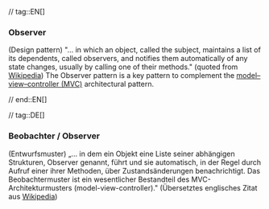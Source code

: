 // tag::EN[]
### Observer

(Design pattern) "...  in which an object, called the subject, maintains a list of its dependents, called observers, and notifies them automatically of any state changes, usually by calling one of their methods." (quoted from [Wikipedia](https://en.wikipedia.org/wiki/Observer_pattern))
The Observer pattern is a key pattern to complement the [model–view–controller (MVC)](#term-model-view-controller) architectural pattern.


// end::EN[]

// tag::DE[]
### Beobachter / Observer

(Entwurfsmuster) „... in dem ein Objekt eine Liste seiner abhängigen
Strukturen, Observer genannt, führt und sie automatisch, in der Regel
durch Aufruf einer ihrer Methoden, über Zustandsänderungen
benachrichtigt. Das Beobachtermuster ist ein wesentlicher Bestandteil
des MVC-Architekturmusters (model-view-controller)." 
(Übersetztes englisches Zitat aus
[Wikipedia](https://en.wikipedia.org/wiki/Observer_pattern))


